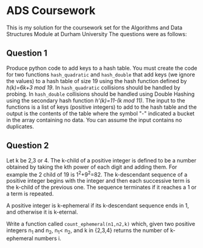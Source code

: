 # ADS Coursework
This is my solution for the coursework set for the Algorithms and Data Structures Module at Durham University
The questions were as follows:
## Question 1
Produce python code to add keys to a hash table. You must create the code for two functions `hash_quadratic` and `hash_double` that add keys (we ignore the values) to a hash table of size 19 using the hash function defined by *h(k)=6k+3 mod 19*. In `hash_quadratic` collisions should be handled by probing. In `hash_double` collisions should be handled using Double Hashing using the secondary hash function *h'(k)=11-(k mod 11)*. The input to the functions is a list of keys (positive integers) to add to the hash table and the output is the contents of the table where the symbol "-" indicated a bucket in the array containing no data. You can assume the input contains no duplicates.

## Question 2
Let k be 2,3 or 4. The k-child of a positive integer is defined to be a number obtained by taking the kth power of each digit and adding them. For example the 2 child of 19 is 1<sup>2</sup>+9<sup>2</sup>=82. The k-descendant sequence of a positive integer begins with the integer and then each successive term is the k-child of the previous one. The sequence terminates if it reaches a 1 or a term is repeated.

A positive integer is k-ephemeral if its k-descendant sequence ends in 1, and otherwise it is k-eternal.

Write a function called `count_ephemeral(n1,n2,k)` which, given two positive integers n<sub>1</sub> and n<sub>2</sub>, n<sub>1</sub>< n<sub>2</sub>, and k in {2,3,4} returns the number of k-ephemeral numbers i.

